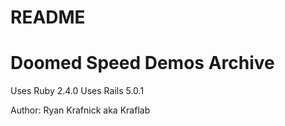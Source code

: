 # README

# Doomed Speed Demos Archive

Uses Ruby  2.4.0
Uses Rails 5.0.1

Author: Ryan Krafnick aka Kraflab